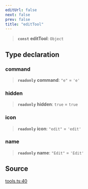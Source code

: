 ```yaml
---
editUrl: false
next: false
prev: false
title: "editTool"
---
```


> **`const`** **editTool**: `Object`

## Type declaration

### command

> **`readonly`** **command**: `"e"` = `'e'`

### hidden

> **`readonly`** **hidden**: `true` = `true`

### icon

> **`readonly`** **icon**: `"edit"` = `'edit'`

### name

> **`readonly`** **name**: `"Edit"` = `'Edit'`

## Source

[tools.ts:40](https://github.com/nodenogg-in/alpha-p2p/blob/e67ec671029681998b21c00dacae8274d719c056/packages/infinitykit/src/tools.ts#L40)
